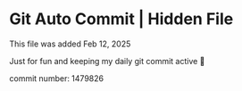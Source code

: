 # Git Auto Commit | Hidden File

This file was added Feb 12, 2025

Just for fun and keeping my daily git commit active 🤪

commit number: 1479826
